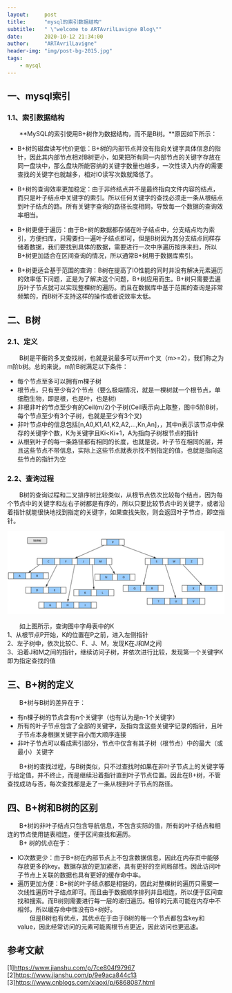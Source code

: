 ```yaml
---
layout:     post
title:      "mysql的索引数据结构"
subtitle:   " \"welcome to ARTAvrilLavigne Blog\""
date:       2020-10-12 21:34:00
author:     "ARTAvrilLavigne"
header-img: "img/post-bg-2015.jpg"
tags:
    - mysql
---
```

## 一、mysql索引<br>

### 1.1、索引数据结构<br>

　　**MySQL的索引使用B+树作为数据结构，而不是B树。**原因如下所示：<br>
* B+树的磁盘读写代价更低：B+树的内部节点并没有指向关键字具体信息的指针，因此其内部节点相对B树更小，如果把所有同一内部节点的关键字存放在同一盘块中，那么盘块所能容纳的关键字数量也越多，一次性读入内存的需要查找的关键字也就越多，相对IO读写次数就降低了。<br>

* B+树的查询效率更加稳定：由于非终结点并不是最终指向文件内容的结点，而只是叶子结点中关键字的索引。所以任何关键字的查找必须走一条从根结点到叶子结点的路。所有关键字查询的路径长度相同，导致每一个数据的查询效率相当。<br>

* B+树更便于遍历：由于B+树的数据都存储在叶子结点中，分支结点均为索引，方便扫库，只需要扫一遍叶子结点即可，但是B树因为其分支结点同样存储着数据，我们要找到具体的数据，需要进行一次中序遍历按序来扫，所以B+树更加适合在区间查询的情况，所以通常B+树用于数据库索引。<br>

* B+树更适合基于范围的查询：B树在提高了IO性能的同时并没有解决元素遍历的效率低下问题，正是为了解决这个问题，B+树应用而生。B+树只需要去遍历叶子节点就可以实现整棵树的遍历。而且在数据库中基于范围的查询是非常频繁的，而B树不支持这样的操作或者说效率太低。<br>

## 二、B树<br>

### 2.1、定义<br>

　　B树是平衡的多叉查找树，也就是说最多可以开m个叉（m>=2），我们称之为m阶b树。总的来说，m阶B树满足以下条件：<br>
* 每个节点至多可以拥有m棵子树<br>
* 根节点，只有至少有2个节点（要么极端情况，就是一棵树就一个根节点，单细胞生物，即是根，也是叶，也是树)<br>
* 非根非叶的节点至少有的Ceil(m/2)个子树(Ceil表示向上取整，图中5阶B树，每个节点至少有3个子树，也就是至少有3个叉)<br>
* 非叶节点中的信息包括[n,A0,K1,A1,K2,A2,…,Kn,An]，，其中n表示该节点中保存的关键字个数，K为关键字且Ki<Ki+1，A为指向子树根节点的指针<br>
* 从根到叶子的每一条路径都有相同的长度，也就是说，叶子节在相同的层，并且这些节点不带信息，实际上这些节点就表示找不到指定的值，也就是指向这些节点的指针为空<br>

### 2.2、查询过程<br>

　　B树的查询过程和二叉排序树比较类似，从根节点依次比较每个结点，因为每个节点中的关键字和左右子树都是有序的，所以只要比较节点中的关键字，或者沿着指针就能很快地找到指定的关键字，如果查找失败，则会返回叶子节点，即空指针。<br>
  
![object](https://github.com/ARTAvrilLavigne/ARTAvrilLavigne.github.io/blob/master/myblog/2020-10-12-mysql-BTree/1.png?raw=true)<br>

　　如上图所示，查询图中字母表中的K<br>
1、从根节点P开始，K的位置在P之前，进入左侧指针<br>
2、左子树中，依次比较C、F、J、M，发现K在J和M之间<br>
3、沿着J和M之间的指针，继续访问子树，并依次进行比较，发现第一个关键字K即为指定查找的值<br>

## 三、B+树的定义<br>

　　B+树与B树的差异在于：<br>
* 有n棵子树的节点含有n个关键字（也有认为是n-1个关键字）<br>
* 所有的叶子节点包含了全部的关键字，及指向含这些关键字记录的指针，且叶子节点本身根据关键字自小而大顺序连接<br>
* 非叶子节点可以看成索引部分，节点中仅含有其子树（根节点）中的最大（或最小）关键字<br>

　　B+树的查找过程，与B树类似，只不过查找时如果在非叶子节点上的关键字等于给定值，并不终止，而是继续沿着指针直到叶子节点位置。因此在B+树，不管查找成功与否，每次查找都是走了一条从根到叶子节点的路径。<br>

## 四、B+树和B树的区别<br>

　　B+树的非叶子结点只包含导航信息，不包含实际的值，所有的叶子结点和相连的节点使用链表相连，便于区间查找和遍历。<br>
　　B+ 树的优点在于：<br>
* IO次数更少：由于B+树在内部节点上不包含数据信息，因此在内存页中能够存放更多的key。数据存放的更加紧密，具有更好的空间局部性。因此访问叶子节点上关联的数据也具有更好的缓存命中率。<br>
* 遍历更加方便：B+树的叶子结点都是相链的，因此对整棵树的遍历只需要一次线性遍历叶子结点即可。而且由于数据顺序排列并且相连，所以便于区间查找和搜索。而B树则需要进行每一层的递归遍历。相邻的元素可能在内存中不相邻，所以缓存命中性没有B+树好。<br>
　　但是B树也有优点，其优点在于由于B树的每一个节点都包含key和value，因此经常访问的元素可能离根节点更近，因此访问也更迅速。<br>


  



## 参考文献<br>
[1]https://www.jianshu.com/p/7ce804f97967<br>
[2]https://www.jianshu.com/p/9e9aca844c13<br>
[3]https://www.cnblogs.com/xiaoxi/p/6868087.html<br>

